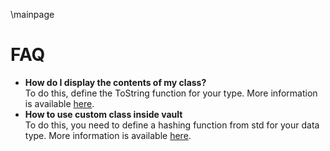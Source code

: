 \mainpage

# FAQ
* **How do I display the contents of my class?**  
To do this, define the ToString function for your type. More information is available [here](group___to_string.html).
* **How to use custom class inside vault**  
To do this, you need to define a hashing function from std for your data type. More information is available [here](_custom_type_example.html).
